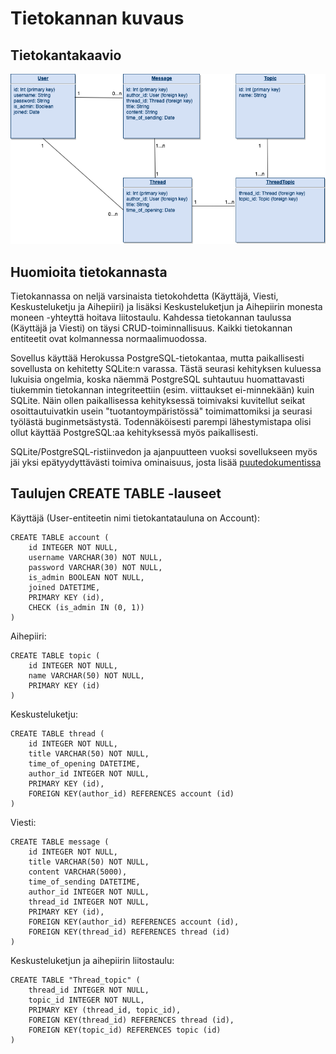 # Tietokannan kuvaus

## Tietokantakaavio

![](Tietokantakaavio.png)

## Huomioita tietokannasta

Tietokannassa on neljä varsinaista tietokohdetta (Käyttäjä, Viesti, Keskusteluketju ja Aihepiiri) ja lisäksi Keskusteluketjun ja Aihepiirin monesta moneen -yhteyttä hoitava liitostaulu. Kahdessa tietokannan taulussa (Käyttäjä ja Viesti) on täysi CRUD-toiminnallisuus. Kaikki tietokannan entiteetit ovat kolmannessa normaalimuodossa.

Sovellus käyttää Herokussa PostgreSQL-tietokantaa, mutta paikallisesti sovellusta on kehitetty SQLite:n varassa. Tästä seurasi kehityksen kuluessa lukuisia ongelmia, koska näemmä PostgreSQL suhtautuu huomattavasti tiukemmin tietokannan integriteettiin (esim. viittaukset ei-minnekään) kuin SQLite. Näin ollen paikallisessa kehityksessä toimivaksi kuvitellut seikat osoittautuivatkin usein "tuotantoympäristössä" toimimattomiksi ja seurasi työlästä buginmetsästystä. Todennäköisesti parempi lähestymistapa olisi ollut käyttää PostgreSQL:aa kehityksessä myös paikallisesti.

SQLite/PostgreSQL-ristiinvedon ja ajanpuutteen vuoksi sovellukseen myös jäi yksi epätyydyttävästi toimiva ominaisuus, josta lisää [puutedokumentissa](puutteet.md)

## Taulujen CREATE TABLE -lauseet

Käyttäjä (User-entiteetin nimi tietokantatauluna on Account):
```
CREATE TABLE account (
	id INTEGER NOT NULL, 
	username VARCHAR(30) NOT NULL, 
	password VARCHAR(30) NOT NULL, 
	is_admin BOOLEAN NOT NULL, 
	joined DATETIME, 
	PRIMARY KEY (id), 
	CHECK (is_admin IN (0, 1))
)
```


Aihepiiri:
```
CREATE TABLE topic (
	id INTEGER NOT NULL, 
	name VARCHAR(50) NOT NULL, 
	PRIMARY KEY (id)
)
```


Keskusteluketju:
```
CREATE TABLE thread (
	id INTEGER NOT NULL, 
	title VARCHAR(50) NOT NULL, 
	time_of_opening DATETIME, 
	author_id INTEGER NOT NULL, 
	PRIMARY KEY (id), 
	FOREIGN KEY(author_id) REFERENCES account (id)
)
```


Viesti:
```
CREATE TABLE message (
	id INTEGER NOT NULL, 
	title VARCHAR(50) NOT NULL, 
	content VARCHAR(5000), 
	time_of_sending DATETIME, 
	author_id INTEGER NOT NULL, 
	thread_id INTEGER NOT NULL, 
	PRIMARY KEY (id), 
	FOREIGN KEY(author_id) REFERENCES account (id), 
	FOREIGN KEY(thread_id) REFERENCES thread (id)
)
```


Keskusteluketjun ja aihepiirin liitostaulu:
```
CREATE TABLE "Thread_topic" (
	thread_id INTEGER NOT NULL, 
	topic_id INTEGER NOT NULL, 
	PRIMARY KEY (thread_id, topic_id), 
	FOREIGN KEY(thread_id) REFERENCES thread (id), 
	FOREIGN KEY(topic_id) REFERENCES topic (id)
)
```

